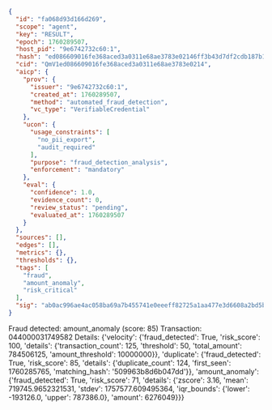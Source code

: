 ```json
{
  "id": "fa068d93d166d269",
  "scope": "agent",
  "key": "RESULT",
  "epoch": 1760289507,
  "host_pid": "9e6742732c60:1",
  "hash": "ed086609016fe368aced3a0311e68ae3783e02146ff3b43d7df2cdb187b1d10e",
  "cid": "QmV1ed086609016fe368aced3a0311e68ae3783e0214",
  "aicp": {
    "prov": {
      "issuer": "9e6742732c60:1",
      "created_at": 1760289507,
      "method": "automated_fraud_detection",
      "vc_type": "VerifiableCredential"
    },
    "ucon": {
      "usage_constraints": [
        "no_pii_export",
        "audit_required"
      ],
      "purpose": "fraud_detection_analysis",
      "enforcement": "mandatory"
    },
    "eval": {
      "confidence": 1.0,
      "evidence_count": 0,
      "review_status": "pending",
      "evaluated_at": 1760289507
    }
  },
  "sources": [],
  "edges": [],
  "metrics": {},
  "thresholds": {},
  "tags": [
    "fraud",
    "amount_anomaly",
    "risk_critical"
  ],
  "sig": "ab0ac996ae4ac058ba69a7b455741e0eeeff82725a1aa477e3d6608a2bd5bcd0"
}
```

Fraud detected: amount_anomaly (score: 85)
Transaction: 044000031749582
Details: {'velocity': {'fraud_detected': True, 'risk_score': 100, 'details': {'transaction_count': 125, 'threshold': 50, 'total_amount': 784506125, 'amount_threshold': 10000000}}, 'duplicate': {'fraud_detected': True, 'risk_score': 85, 'details': {'duplicate_count': 124, 'first_seen': 1760285765, 'matching_hash': '509963b8d6b047dd'}}, 'amount_anomaly': {'fraud_detected': True, 'risk_score': 71, 'details': {'zscore': 3.16, 'mean': 719745.9652321531, 'stdev': 1757577.609495364, 'iqr_bounds': {'lower': -193126.0, 'upper': 787386.0}, 'amount': 6276049}}}